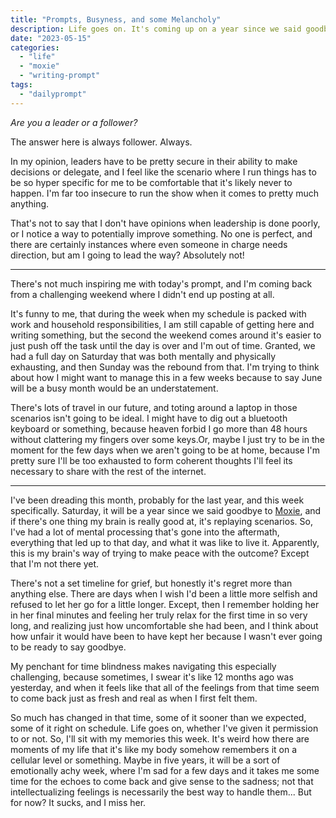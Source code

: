 ```yaml
---
title: "Prompts, Busyness, and some Melancholy"
description: Life goes on. It's coming up on a year since we said goodbye to Moxie, and I'm finding it a challenge to post on the days when I don't have actual work to do. Something about the lack of structure.
date: "2023-05-15"
categories: 
  - "life"
  - "moxie"
  - "writing-prompt"
tags: 
  - "dailyprompt"
---
```


_Are you a leader or a follower?_

The answer here is always follower. Always.

In my opinion, leaders have to be pretty secure in their ability to make decisions or delegate, and I feel like the scenario where I run things has to be so hyper specific for me to be comfortable that it's likely never to happen. I'm far too insecure to run the show when it comes to pretty much anything.

That's not to say that I don't have opinions when leadership is done poorly, or I notice a way to potentially improve something. No one is perfect, and there are certainly instances where even someone in charge needs direction, but am I going to lead the way? Absolutely not!

* * *

There's not much inspiring me with today's prompt, and I'm coming back from a challenging weekend where I didn't end up posting at all.

It's funny to me, that during the week when my schedule is packed with work and household responsibilities, I am still capable of getting here and writing something, but the second the weekend comes around it's easier to just push off the task until the day is over and I'm out of time. Granted, we had a full day on Saturday that was both mentally and physically exhausting, and then Sunday was the rebound from that. I'm trying to think about how I might want to manage this in a few weeks because to say June will be a busy month would be an understatement.

There's lots of travel in our future, and toting around a laptop in those scenarios isn't going to be ideal. I might have to dig out a bluetooth keyboard or something, because heaven forbid I go more than 48 hours without clattering my fingers over some keys.Or, maybe I just try to be in the moment for the few days when we aren't going to be at home, because I'm pretty sure I'll be too exhausted to form coherent thoughts I'll feel its necessary to share with the rest of the internet.

<!--more It's only Monday, but it feels like it might be a rough week-->

* * *

I've been dreading this month, probably for the last year, and this week specifically. Saturday, it will be a year since we said goodbye to [Moxie](https://peridotlines.com/blog/2022/05/23/moxie/), and if there's one thing my brain is really good at, it's replaying scenarios. So, I've had a lot of mental processing that's gone into the aftermath, everything that led up to that day, and what it was like to live it. Apparently, this is my brain's way of trying to make peace with the outcome? Except that I'm not there yet.

There's not a set timeline for grief, but honestly it's regret more than anything else. There are days when I wish I'd been a little more selfish and refused to let her go for a little longer. Except, then I remember holding her in her final minutes and feeling her truly relax for the first time in so very long, and realizing just how uncomfortable she had been, and I think about how unfair it would have been to have kept her because I wasn't ever going to be ready to say goodbye.

My penchant for time blindness makes navigating this especially challenging, because sometimes, I swear it's like 12 months ago was yesterday, and when it feels like that all of the feelings from that time seem to come back just as fresh and real as when I first felt them.

So much has changed in that time, some of it sooner than we expected, some of it right on schedule. Life goes on, whether I've given it permission to or not. So, I'll sit with my memories this week. It's weird how there are moments of my life that it's like my body somehow remembers it on a cellular level or something. Maybe in five years, it will be a sort of emotionally achy week, where I'm sad for a few days and it takes me some time for the echoes to come back and give sense to the sadness; not that intellectualizing feelings is necessarily the best way to handle them... But for now? It sucks, and I miss her.
